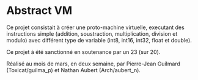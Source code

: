 # Abstract VM

Ce projet consistait à créer une proto-machine virtuelle, executant des instructions simple (addition, soustraction, multiplication, division et modulo) avec différent type de variable (int8, int16, int32, float et double).

Ce projet à été sanctionné en soutenance par un 23 (sur 20).

Réalisé au mois de mars, en deux semaine, par Pierre-Jean Guilmard (Toxicat/guilma_p) et Nathan Aubert (Arch/aubert_n).
